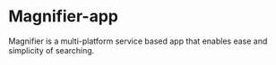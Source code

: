 Magnifier-app
=============

Magnifier is a multi-platform service based app that enables ease and simplicity of searching.